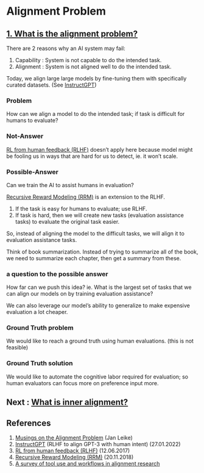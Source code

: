 # Alignment Problem

## [1. What is the alignment problem?](https://aligned.substack.com/p/what-is-alignment)

There are 2 reasons why an AI system may fail:

1. Capability : System is not capable to do the intended task.
2. Alignment : System is not aligned well to do the intended task.

Today, we align large large models by fine-tuning them with specifically curated datasets. (See [InstructGPT](https://openai.com/blog/instruction-following/))

### Problem

How can we align a model to do the intended task; if task is difficult for humans to evaluate?

### Not-Answer

[RL from human feedback (RLHF)](https://www.deepmind.com/blog/learning-through-human-feedback) doesn’t apply here because model might be fooling us in ways that are hard for us to detect, ie. it won’t scale.

### Possible-Answer

Can we train the AI to assist humans in evaluation?

[Recursive Reward Modeling (RRM)](https://deepmindsafetyresearch.medium.com/scalable-agent-alignment-via-reward-modeling-bf4ab06dfd84) is an extension to the RLHF. 

1. If the task is easy for humans to evaluate; use RLHF.
2. If task is hard, then we will create new tasks (evaluation assistance tasks) to evaluate the original task easier.

So, instead of aligning the model to the difficult tasks, we will align it to evaluation assistance tasks.

Think of book summarization. Instead of trying to summarize all of the book, we need to summarize each chapter, then get a summary from these.

### a question to the possible answer

How far can we push this idea? ie. What is the largest set of tasks that we can align our models on by training evaluation assistance?

We can also leverage our model’s ability to generalize to make expensive evaluation a lot cheaper.

### Ground Truth problem

We would like to reach a ground truth using human evaluations. (this is not feasible)

### Ground Truth solution

We would like to automate the cognitive labor required for evaluation; so human evaluators can focus more on preference input more.

## Next : **[What is inner alignment?](https://aligned.substack.com/p/inner-alignment)**

## References

1. [Musings on the Alignment Problem](https://aligned.substack.com/) (Jan Leike)
2. [InstructGPT](https://openai.com/blog/instruction-following/) (RLHF to align GPT-3 with human intent) (27.01.2022)
3. [RL from human feedback (RLHF)](https://www.deepmind.com/blog/learning-through-human-feedback) (12.06.2017)
4. [Recursive Reward Modeling (RRM)](https://deepmindsafetyresearch.medium.com/scalable-agent-alignment-via-reward-modeling-bf4ab06dfd84) (20.11.2018)
5. [A survey of tool use and workflows in alignment research](https://www.alignmentforum.org/posts/ebYiodG3MAEqskCDG/a-survey-of-tool-use-and-workflows-in-alignment-research-1)
